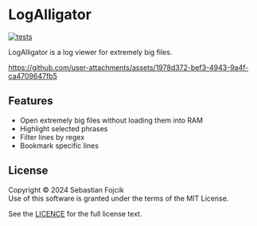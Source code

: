 # LogAlligator

[![tests](https://github.com/KyrietS/LogAlligator/actions/workflows/test.yml/badge.svg)](https://github.com/KyrietS/LogAlligator/actions/workflows/test.yml)

LogAlligator is a log viewer for extremely big files.


https://github.com/user-attachments/assets/1978d372-bef3-4943-9a4f-ca4709647fb5


## Features

- Open extremely big files without loading them into RAM
- Highlight selected phrases
- Filter lines by regex
- Bookmark specific lines

## License

Copyright © 2024 Sebastian Fojcik \
Use of this software is granted under the terms of the MIT License.

See the [LICENCE](LICENSE) for the full license text.
